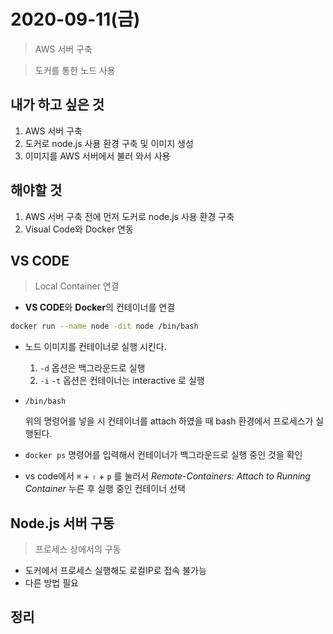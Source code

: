 # 2020-09-11(금)

> AWS 서버 구축

> 도커를 통한 노드 사용

## 내가 하고 싶은 것

1. AWS 서버 구축
2. 도커로 node.js 사용 환경 구축 및 이미지 생성
3. 이미지를 AWS 서버에서 불러 와서 사용

## 해야할 것

1. AWS 서버 구축 전에 먼저 도커로 node.js 사용 환경 구축
2. Visual Code와 Docker 연동

## VS CODE

> Local Container 연결

- **VS CODE**와 **Docker**의 컨테이너를 연결

```bash
docker run --name node -dit node /bin/bash
```

- 노드 이미지를 컨테이너로 실행 시킨다.
    1. `-d` 옵션은 백그라운드로 실행
    2. `-i` `-t` 옵션은 컨테이너는 interactive 로 실행
- `/bin/bash`

    위의 명령어를 넣을 시 컨테이너를 attach 하였을 때 bash 환경에서 프로세스가 실행된다.

- `docker ps` 명령어를 입력해서 컨테이너가 백그라운드로 실행 중인 것을 확인



- vs code에서 `⌘` + `⇧` + `p` 를 눌러서 *Remote-Containers: Attach to Running Container* 누른 후 실행 중인 컨테이너 선택

## Node.js 서버 구동

> 프로세스 상에서의 구동

- 도커에서 프로세스 실행해도 로컬IP로 접속 불가능
- 다른 방법 필요

## 정리
